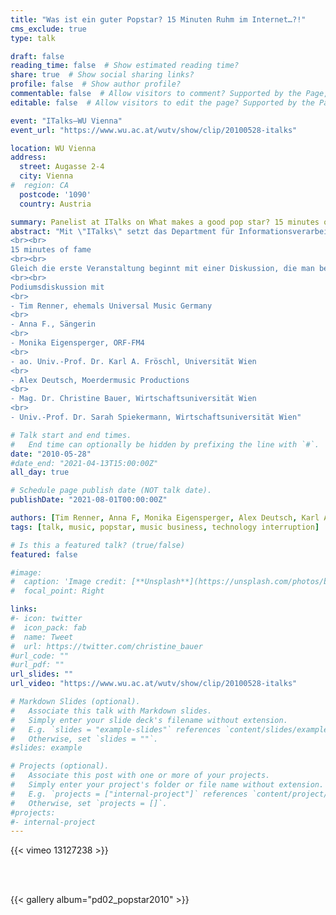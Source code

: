 ```yaml
---
title: "Was ist ein guter Popstar? 15 Minuten Ruhm im Internet…?!"
cms_exclude: true
type: talk

draft: false
reading_time: false  # Show estimated reading time?
share: true  # Show social sharing links?
profile: false  # Show author profile?
commentable: false  # Allow visitors to comment? Supported by the Page, Post, and Docs content types.
editable: false  # Allow visitors to edit the page? Supported by the Page, Post, and Docs content types.

event: "ITalks—WU Vienna"
event_url: "https://www.wu.ac.at/wutv/show/clip/20100528-italks"

location: WU Vienna
address:
  street: Augasse 2-4
  city: Vienna
#  region: CA
  postcode: '1090'
  country: Austria

summary: Panelist at ITalks on What makes a good pop star? 15 minutes of fame on the Internet…?!
abstract: "Mit \"ITalks\" setzt das Department für Informationsverarbeitung und Prozessmanagement einen weiteren Schwerpunkt. Es soll speziell der Frage nachgegangen werden, wie neue Technologien unsere Gesellschaft und Wirtschaft verändern.
<br><br>
15 minutes of fame
<br><br>
Gleich die erste Veranstaltung beginnt mit einer Diskussion, die man bei Informatiker/inne/n nicht vermuten würde: \"Was ist ein guter Popstar...? 15 Minuten Ruhm im Internet...?!\". Dazu spricht Tim Renner, ehemals CEO von Universal Music Deutschland, Future Leader of Tomorrow des World Economic Forums in Davos und Entdecker von polarisierenden Bands wie Rammstein. Zusammen mit Monika Eigensperger (Senderchefin von FM4), Anna F. (Singer/Songwriter) und führenden Internetexpert/inn/en wird diskutiert, ob und wie das Internet unsere Welt der Idole verändert oder ob doch alles beim Alten bleibt.
<br><br>
Podiumsdiskussion mit
<br>
- Tim Renner, ehemals Universal Music Germany
<br>
- Anna F., Sängerin
<br>
- Monika Eigensperger, ORF-FM4
<br>
- ao. Univ.-Prof. Dr. Karl A. Fröschl, Universität Wien
<br>
- Alex Deutsch, Moerdermusic Productions
<br>
- Mag. Dr. Christine Bauer, Wirtschaftsuniversität Wien
<br>
- Univ.-Prof. Dr. Sarah Spiekermann, Wirtschaftsuniversität Wien"

# Talk start and end times.
#   End time can optionally be hidden by prefixing the line with `#`.
date: "2010-05-28"
#date_end: "2021-04-13T15:00:00Z"
all_day: true

# Schedule page publish date (NOT talk date).
publishDate: "2021-08-01T00:00:00Z"

authors: [Tim Renner, Anna F, Monika Eigensperger, Alex Deutsch, Karl A. Fröschl, "Christine Bauer", Sarah Spiekermann]
tags: [talk, music, popstar, music business, technology interruption]

# Is this a featured talk? (true/false)
featured: false

#image:
#  caption: 'Image credit: [**Unsplash**](https://unsplash.com/photos/bzdhc5b3Bxs)'
#  focal_point: Right

links:
#- icon: twitter
#  icon_pack: fab
#  name: Tweet
#  url: https://twitter.com/christine_bauer
#url_code: ""
#url_pdf: ""
url_slides: ""
url_video: "https://www.wu.ac.at/wutv/show/clip/20100528-italks"

# Markdown Slides (optional).
#   Associate this talk with Markdown slides.
#   Simply enter your slide deck's filename without extension.
#   E.g. `slides = "example-slides"` references `content/slides/example-slides.md`.
#   Otherwise, set `slides = ""`.
#slides: example

# Projects (optional).
#   Associate this post with one or more of your projects.
#   Simply enter your project's folder or file name without extension.
#   E.g. `projects = ["internal-project"]` references `content/project/deep-learning/index.md`.
#   Otherwise, set `projects = []`.
#projects:
#- internal-project
---
```


{{< vimeo 13127238 >}}

<br>
<br>

{{< gallery album="pd02_popstar2010" >}}
